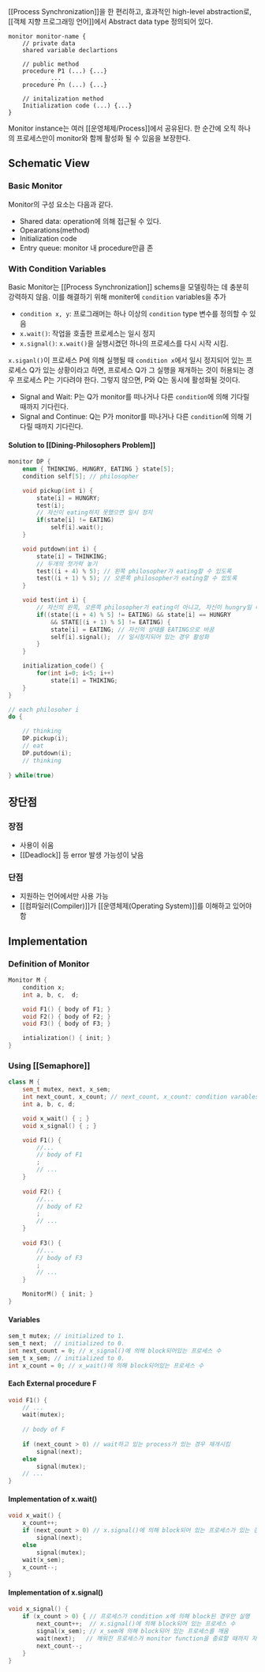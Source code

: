 [[Process Synchronization]]을 한 편리하고, 효과적인 high-level abstraction로, [[객체 지향 프로그래밍 언어]]에서 Abstract data type 정의되어 있다.
```pseudo code
monitor monitor-name {
	// private data
	shared variable declartions 

	// public method
	procedure P1 (...) {...}
			...
	procedure Pn (...) {...}

	// initalization method
	Initialization code (...) {...}
}
```

Monitor instance는 여러 [[운영체제/Process]]에서 공유된다. 한 순간에 오직 하나의 프로세스만이 monitor와 함께 활성화 될 수 있음을 보장한다. 
## Schematic View
### Basic Monitor
Monitor의 구성 요소는 다음과 같다.
+ Shared data: operation에 의해 접근될 수 있다. 
+ Opearations(method)
+ Initialization code
+ Entry queue: monitor 내 procedure만큼 존
### With Condition Variables
Basic Monitor는 [[Process Synchronization]] schems을 모델링하는 데 충분히 강력하지 않음. 이를 해결하기 위해 moniter에 `condition` variables을 추가
+ `condition x, y`: 프로그래머는 하나 이상의 `condition` type 변수를 정의할 수 있음
+ `x.wait()`: 작업을 호출한 프로세스는 일시 정지
+ `x.signal()`: `x.wait()`을 실행시켰던 하나의 프로세스를 다시 시작 시킴. 

`x.siganl()`이 프로세스 P에 의해 실행될 때 `condition x`에서 일시 정지되어 있는 프로세스 Q가 있는 상황이라고 하면, 프로세스 Q가 그 실행을 재개하는 것이 허용되는 경우 프로세스 P는 기다려야 한다. 그렇지 않으면, P와 Q는 동시에 활성화될 것이다. 
+ Signal and Wait: P는 Q가 monitor를 떠나거나 다른 `condition`에 의해 기다릴 때까지 기다린다. 
+ Signal and Continue: Q는 P가 monitor를 떠나거나 다른 `condition`에 의해 기다릴 때까지 기다린다. 
#### Solution to [[Dining-Philosophers Problem]]
```c++
monitor DP {
	enum { THINKING, HUNGRY, EATING } state[5];
	condition self[5]; // philosopher

	void pickup(int i) {
		state[i] = HUNGRY;
		test(i);
		// 자신이 eating하지 못했으면 일시 정지
		if(state[i] != EATING) 
			self[i].wait(); 
	}

	void putdown(int i) {
		state[i] = THINKING;
		// 두개의 젓가락 놓기
		test((i + 4) % 5); // 왼쪽 philosopher가 eating할 수 있도록 
		test((i + 1) % 5); // 오른쪽 philosopher가 eating할 수 있도록
	}

	void test(int i) {
		// 자신의 왼쪽, 오른쪽 philosopher가 eating이 아니고, 자신이 hungry일 때
		if((state[(i + 4) % 5] != EATING) && state[i] == HUNGRY 
			&& STATE[(i + 1) % 5] != EATING) {
			state[i] = EATING; // 자신의 상태를 EATING으로 바꿈
			self[i].signal();  // 일시정지되어 있는 경우 활성화
		}
	}

	initialization_code() {
		for(int i=0; i<5; i++)
			state[i] = THIKING;
	}
}

// each philosoher i
do {

	// thinking
	DP.pickup(i);
	// eat
	DP.putdown(i);
	// thinking
	
} while(true)
```
## 장단점
### 장점
+ 사용이 쉬움
+ [[Deadlock]] 등 error 발생 가능성이 낮음
### 단점
+ 지원하는 언어에서만 사용 가능
+ [[컴파일러(Compiler)]]가 [[운영체제(Operating System)]]를 이해하고 있어야 함
## Implementation
### Definition of Monitor
```c
Monitor M {
	condition x;
	int a, b, c,  d;

	void F1() { body of F1; }
	void F2() { body of F2; }
	void F3() { body of F3; }

	intialization() { init; }
}
```
### Using [[Semaphore]]
```C++
class M {
	sem_t mutex, next, x_sem;
	int next_count, x_count; // next_count, x_count: condition varables
	int a, b, c, d;

	void x_wait() { ; }
	void x_signal() { ; }

	void F1() {
		//...
		// body of F1
		;
		// ...
	}
	
	void F2() {
		//...
		// body of F2
		;
		// ...
	}
	
	void F3() {
		//...
		// body of F3
		;
		// ...
	}

	MonitorM() { init; }
}
```
#### Variables
```c
sem_t mutex; // initialized to 1.
sem_t next;  // initialized to 0. 
int next_count = 0; // x_signal()에 의해 block되어있는 프로세스 수
sem_t x_sem; // initialized to 0.
int x_count = 0; // x_wait()에 의해 block되어있는 프로세스 수
```
#### Each External procedure F
```c
void F1() {
	// ...
	wait(mutex);
	
	// body of F
	
	if (next_count > 0) // wait하고 있는 process가 있는 경우 재개시킴
		signal(next);
	else 
		signal(mutex);
	// ...
}
```
#### Implementation of x.wait()
```c
void x_wait() {
	x_count++;
	if (next_count > 0) // x.signal()에 의해 block되어 있는 프로세스가 있는 경우
		signal(next);
	else
		signal(mutex);
	wait(x_sem);
	x_count--;
}
```
#### Implementation of x.signal()
```c
void x_signal() {
	if (x_count > 0) { // 프로세스가 condition x에 의해 block된 경우만 실행
		next_count++;  // x.signal()에 의해 block되어 있는 프로세스 수 
		signal(x_sem); // x_sem에 의해 block되어 있는 프로세스를 깨움
		wait(next);   // 깨워진 프로세스가 monitor function을 종료할 때까지 자신 block
		next_count--;
	}
}
```